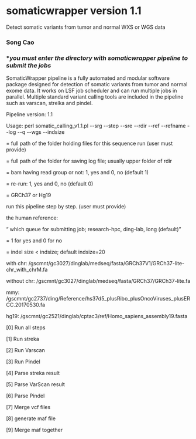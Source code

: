 # somaticwrapper version 1.1 ##

Detect somatic variants from tumor and normal WXS or WGS data

### Song Cao ###

### ********you must enter the directory with somaticwrapper pipeline to submit the jobs******* ###

SomaticWrapper pipeline is a fully automated and modular software package designed for detection of somatic variants from tumor and normal exome data. It works on LSF job scheduler and can run multiple jobs in parallel. Multiple standard variant calling tools are included in the pipeline such as varscan, strelka and pindel.

Pipeline version: 1.1

Usage: perl somatic_calling_v1.1.pl --srg --step --sre --rdir --ref --refname --log --q --wgs --indsize 

<rdir> = full path of the folder holding files for this sequence run (user must provide)

<log> = full path of the folder for saving log file; usually upper folder of rdir

<srg> = bam having read group or not: 1, yes and 0, no (default 1)

<sre> = re-run: 1, yes and 0, no  (default 0)

<refname> = GRCh37 or Hg19

<step> run this pipeline step by step. (user must provide)

<ref> the human reference: 

<q> which queue for submitting job; research-hpc, ding-lab, long (default)

<wgs> = 1 for yes and 0 for no 

<indsize> = indel size < indsize; default indsize=20

with chr: /gscmnt/gc3027/dinglab/medseq/fasta/GRCh37V1/GRCh37-lite-chr_with_chrM.fa

without chr: /gscmnt/gc3027/dinglab/medseq/fasta/GRCh37/GRCh37-lite.fa

mmy: /gscmnt/gc2737/ding/Reference/hs37d5_plusRibo_plusOncoViruses_plusERCC.20170530.fa 

hg19: /gscmnt/gc2521/dinglab/cptac3/ref/Homo_sapiens_assembly19.fasta 

  [0]  Run all steps
 
  [1]  Run streka
 
  [2]  Run Varscan

  [3] Run Pindel

  [4]  Parse streka result

  [5]  Parse VarScan result

  [6]  Parse Pindel
  
  [7]  Merge vcf files  

  [8] generate maf file

  [9] Merge maf together 
 

